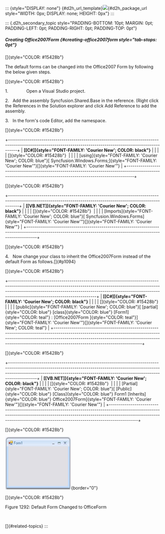 ::: {style="DISPLAY: none"}
[](ms-xhelp:///?Id=d2h_url_template){#d2h_url_template}![](!package_url!){#d2h_package_url style="WIDTH: 0px; DISPLAY: none; HEIGHT: 0px"}
:::

::: {.d2h_secondary_topic style="PADDING-BOTTOM: 10pt; MARGIN: 0pt; PADDING-LEFT: 0pt; PADDING-RIGHT: 0pt; PADDING-TOP: 0pt"}
##### Creating Office2007Form {#creating-office2007form style="tab-stops: 0pt"}

[]{style="COLOR: #15428b"} 

The default forms can be changed into the Office2007 Form by following the below given steps.

[]{style="COLOR: #15428b"} 

1.               Open a Visual Studio project.

2.   Add the assembly Syncfusion.Shared.Base in the reference. (Right click the References in the Solution explorer and click Add Reference to add the assembly.

3.   In the form\'s code Editor, add the namespace.

[]{style="COLOR: #15428b"} 

+----------------------------------------------------------------------------------------------------------------------------------------------------------------+
| **[\[C#\]]{style="FONT-FAMILY: 'Courier New'; COLOR: black"}**                                                                                                 |
|                                                                                                                                                                |
| []{style="COLOR: #15428b"}                                                                                                                                     |
|                                                                                                                                                                |
| [using]{style="FONT-FAMILY: 'Courier New'; COLOR: blue"}[ Syncfusion.Windows.Forms;]{style="FONT-FAMILY: 'Courier New'"}[]{style="FONT-FAMILY: 'Courier New'"} |
+----------------------------------------------------------------------------------------------------------------------------------------------------------------+

[]{style="COLOR: #15428b"} 

+-----------------------------------------------------------------------------------------------------------------------------------------------------------------+
| **[\[VB.NET\]]{style="FONT-FAMILY: 'Courier New'; COLOR: black"}**                                                                                              |
|                                                                                                                                                                 |
| []{style="COLOR: #15428b"}                                                                                                                                      |
|                                                                                                                                                                 |
| [Imports]{style="FONT-FAMILY: 'Courier New'; COLOR: blue"}[ Syncfusion.Windows.Forms]{style="FONT-FAMILY: 'Courier New'"}[]{style="FONT-FAMILY: 'Courier New'"} |
+-----------------------------------------------------------------------------------------------------------------------------------------------------------------+

[]{style="COLOR: #15428b"} 

4.   Now change your class to inherit the Office2007Form instead of the default Form as follows.[]{#p1094}

[]{style="COLOR: #15428b"} 

+--------------------------------------------------------------------------------------------------------------------------------------------------------------------------------------------------------------------------------------------------------------------------------------+
| **[\[C#\]]{style="FONT-FAMILY: 'Courier New'; COLOR: black"}**                                                                                                                                                                                                                       |
|                                                                                                                                                                                                                                                                                      |
| []{style="COLOR: #15428b"}                                                                                                                                                                                                                                                           |
|                                                                                                                                                                                                                                                                                      |
| [public]{style="FONT-FAMILY: 'Courier New'; COLOR: blue"}[ [partial]{style="COLOR: blue"} [class]{style="COLOR: blue"} [Form1]{style="COLOR: teal"} : [Office2007Form ]{style="COLOR: teal"}]{style="FONT-FAMILY: 'Courier New'"}[]{style="FONT-FAMILY: 'Courier New'; COLOR: teal"} |
+--------------------------------------------------------------------------------------------------------------------------------------------------------------------------------------------------------------------------------------------------------------------------------------+

[]{style="COLOR: #15428b"} 

+--------------------------------------------------------------------------------------------------------------------------------------------------------------------------------------------------------------------------------------------------------+
| **[\[VB.NET\]]{style="FONT-FAMILY: 'Courier New'; COLOR: black"}**                                                                                                                                                                                     |
|                                                                                                                                                                                                                                                        |
| []{style="COLOR: #15428b"}                                                                                                                                                                                                                             |
|                                                                                                                                                                                                                                                        |
| [Partial]{style="FONT-FAMILY: 'Courier New'; COLOR: blue"}[ [Public]{style="COLOR: blue"} [Class]{style="COLOR: blue"} Form1 [Inherits]{style="COLOR: blue"} Office2007Form]{style="FONT-FAMILY: 'Courier New'"}[]{style="FONT-FAMILY: 'Courier New'"} |
+--------------------------------------------------------------------------------------------------------------------------------------------------------------------------------------------------------------------------------------------------------+

[]{style="COLOR: #15428b"} 

![](ImagesExt/image76_1275.jpg){border="0"}

[]{style="COLOR: #15428b"} 

Figure 1292: Default Form Changed to OfficeForm

 

[]{#related-topics}
:::
